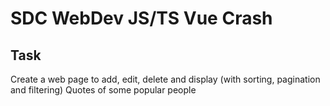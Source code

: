 # SDC WebDev JS/TS Vue Crash

## Task

Create a web page to add, edit, delete and display (with sorting, pagination and filtering) Quotes of some popular people
